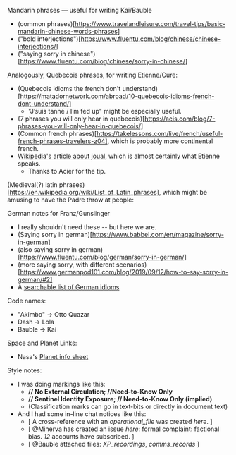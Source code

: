 Mandarin phrases — useful for writing Kai/Bauble

- (common phrases)[https://www.travelandleisure.com/travel-tips/basic-mandarin-chinese-words-phrases]
- ("bold interjections")[https://www.fluentu.com/blog/chinese/chinese-interjections/]
- ("saying sorry in chinese")[https://www.fluentu.com/blog/chinese/sorry-in-chinese/]

Analogously, Quebecois phrases, for writing Etienne/Cure:

- (Quebecois idioms the french don't understand)[https://matadornetwork.com/abroad/10-quebecois-idioms-french-dont-understand/]
  - "J’suis tanné / I’m fed up" might be especially useful.
- (7 phrases you will only hear in quebecois)[https://acis.com/blog/7-phrases-you-will-only-hear-in-quebecois/]
- (Common french phrases)[https://takelessons.com/live/french/useful-french-phrases-travelers-z04], which is probably more continental french.
- [Wikipedia's article about joual](https://en.wikipedia.org/wiki/Joual), which is almost certainly what Etienne speaks.
  - Thanks to Acier for the tip.

(Medieval(?) latin phrases)[https://en.wikipedia.org/wiki/List_of_Latin_phrases], which might be amusing to have the Padre throw at people:

German notes for Franz/Gunslinger

- I really shouldn't need these -- but here we are.
- (Saying sorry in german)[https://www.babbel.com/en/magazine/sorry-in-german]
- (also saying sorry in german)[https://www.fluentu.com/blog/german/sorry-in-german/]
- (more saying sorry, with different scenarios)[https://www.germanpod101.com/blog/2019/09/12/how-to-say-sorry-in-german/#2]
- A [searchable list of German idioms](https://matterhornlanguages.com/)

Code names:

- "Akimbo" → Otto Quazar
- Dash → Lola
- Bauble → Kai

Space and Planet Links:

- Nasa's [Planet info sheet](https://nssdc.gsfc.nasa.gov/planetary/factsheet/planet_table_ratio.html)

Style notes:

- I was doing markings like this: 
  - **\/\/ No External Circulation; \/\/Need-to-Know Only**
  - **\/\/ Sentinel Identity Exposure; \/\/ Need-to-Know Only (implied)**
  - (Classification marks can go in text-bits or directly in document text)
- And I had some in-line chat notices like this:
  - \[ A cross-reference with an _operational_file_ was created _here_. \]
  - \[ \@Minerva has created an issue _here_: formal complaint: factional bias. _12_ accounts have subscribed. \]
  - \[ \@Bauble attached files: _XP_recordings_, _comms_records_ \]